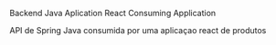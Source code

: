Backend Java Aplication 
React  Consuming Application

API de Spring Java consumida por uma
aplicaçao react  de produtos


